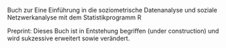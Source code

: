 Buch zur Eine Einführung in die soziometrische Datenanalyse und soziale Netzwerkanalyse mit dem Statistikprogramm R

Preprint: Dieses Buch ist in Entstehung begriffen (under construction) und wird sukzessive erweitert sowie verändert.
